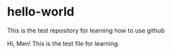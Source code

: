 # hello-world
This is the test repository for learning how to use github

Hi, Men!
This is the test file for learning.
